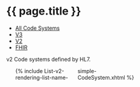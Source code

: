 # {{ page.title }}

<ul class="nav nav-tabs">
  <li><a href="codesystems.html">All Code Systems</a></li>
  <li><a href="codesystems-v3.html">V3</a></li>
  <li class="active"><a href="#">V2</a></li>
  <li><a href="codesystems-fhir.html">FHIR</a></li>
</ul>

v2 Code systems defined by HL7.

<ul style="-moz-column-count: 3; -moz-column-gap: 10px; -webkit-column-count: 3; -webkit-column-gap: 10px; column-count: 3; column-gap: 10px">
{% include List-v2-rendering-list-name-simple-CodeSystem.xhtml %}
</ul>

